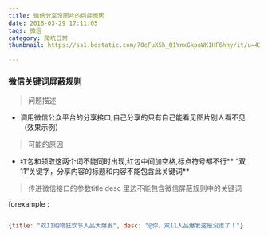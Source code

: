 ```yaml
---
title: 微信分享没图片的可能原因
date: 2018-03-29 17:11:05
tags: 微信
category: 爬坑日常
thumbnail: https://ss1.bdstatic.com/70cFuXSh_Q1YnxGkpoWK1HF6hhy/it/u=436013150,3405885141&fm=26&gp=0.jpg

---
```


### 微信关键词屏蔽规则

> 问题描述

+ 调用微信公众平台的分享接口,自己分享的只有自己能看见图片别人看不见
（效果示例）

> 可能的原因


* 红包和领取这两个词不能同时出现,红包中间加空格,标点符号都不行**
“双11”关键字，分享内容的标题和内容不能包含此关键词**

> 传进微信接口的参数title desc 里边不能包含微信屏蔽规则中的关键词

forexample :

```javascript

{title: "双11购物狂欢节人品大爆发", desc: "@你，双11人品爆发这是没谁了！"}

```